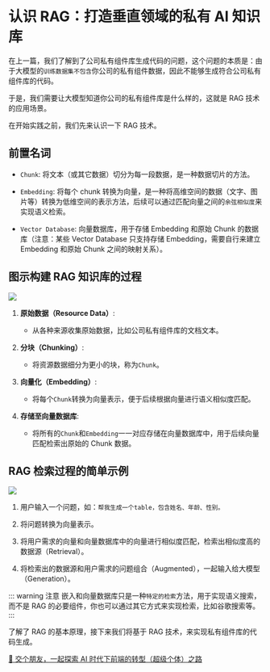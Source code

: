# 认识 RAG：打造垂直领域的私有 AI 知识库

在上一篇，我们了解到了公司私有组件库生成代码的问题，这个问题的本质是：由于大模型的`训练数据集不包含`你公司的私有组件数据，因此不能够生成符合公司私有组件库的代码。

于是，我们需要让大模型知道你公司的私有组件库是什么样的，这就是 RAG 技术的应用场景。

在开始实践之前，我们先来认识一下 RAG 技术。

## 前置名词

- `Chunk`: 将文本（或其它数据）切分为每一段数据，是一种数据切片的方法。

- `Embedding`: 将每个 chunk 转换为向量，是一种将高维空间的数据（文字、图片等）转换为低维空间的表示方法，后续可以通过匹配向量之间的`余弦相似度`来实现语义检索。

- `Vector Database`: 向量数据库，用于存储 Embedding 和原始 Chunk 的数据库（注意：某些 Vector Database 只支持存储 Embedding，需要自行来建立 Embedding 和原始 Chunk 之间的映射关系）。

## 图示构建 RAG 知识库的过程

![](https://lvjishupai.oss-cn-beijing.aliyuncs.com/20240826105421.png)

1. **原始数据（Resource Data）**:

   - 从各种来源收集原始数据，比如公司私有组件库的文档文本。

2. **分块（Chunking）**:

   - 将资源数据细分为更小的块，称为`Chunk`。

3. **向量化（Embedding）**:

   - 将每个`Chunk`转换为向量表示，便于后续根据向量进行语义相似度匹配。

4. **存储至向量数据库**:
   - 将所有的`Chunk`和`Embedding`一一对应存储在向量数据库中，用于后续向量匹配检索出原始的 Chunk 数据。

## RAG 检索过程的简单示例

![](https://lvjishupai.oss-cn-beijing.aliyuncs.com/20240826114014.png)

1. 用户输入一个问题，如：`帮我生成一个table，包含姓名、年龄、性别。`

2. 将问题转换为向量表示。

3. 将用户需求的向量和向量数据库中的向量进行相似度匹配，检索出相似度高的数据源（Retrieval）。

4. 将检索出的数据源和用户需求的问题组合（Augmented），一起输入给大模型（Generation）。

::: warning 注意
嵌入和向量数据库只是一种`特定的检索`方法，用于实现语义搜索，而不是 RAG 的必要组件，你也可以通过其它方式来实现检索，比如谷歌搜索等。
:::

了解了 RAG 的基本原理，接下来我们将基于 RAG 技术，来实现私有组件库的代码生成。

[👬 交个朋友，一起探索 AI 时代下前端的转型（超级个体）之路](/me)
